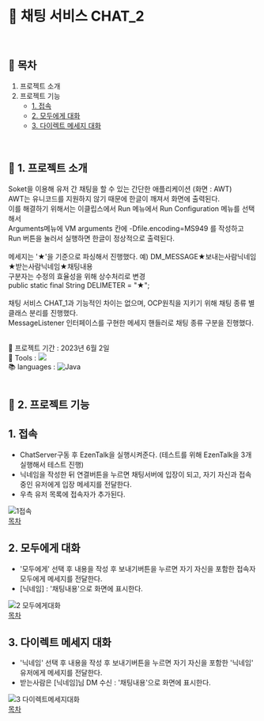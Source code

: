 # :incoming_envelope: 채팅 서비스 CHAT_2
<br />

## :page_facing_up: 목차
1. 프로젝트 소개
2. 프로젝트 기능
   * [1. 접속](#1-접속)
   * [2. 모두에게 대화](#2-모두에게-대화)
   * [3. 다이렉트 메세지 대화](#3-다이렉트-메세지-대화)
<br />

## :eyes: 1. 프로젝트 소개
Soket을 이용해 유저 간 채팅을 할 수 있는 간단한 애플리케이션 (화면 : AWT) <br />
AWT는 유니코드를 지원하지 않기 때문에 한글이 깨져서 화면에 출력된다. <br />
이를 해결하기 위해서는 이클립스에서 Run 메뉴에서 Run Configuration 메뉴를 선택해서 <br />
Arguments메뉴에 VM arguments 칸에 -Dfile.encoding=MS949 를 작성하고 Run 버튼을 눌러서 실행하면 한글이 정상적으로 출력된다.
<br /><br />
메세지는 '★'을 기준으로 파싱해서 진행했다.
예) DM_MESSAGE★보내는사람닉네임★받는사람닉네임★채팅내용 <br />
구분자는 수정의 효율성을 위해 상수처리로 변경 <br />
public static final String DELIMETER = "★";
<br /><br />
채팅 서비스 CHAT_1과 기능적인 차이는 없으며, OCP원칙을 지키기 위해 채팅 종류 별 클래스 분리를 진행했다.<br />
MessageListener 인터페이스를 구현한 메세지 핸들러로 채팅 종류 구분을 진행했다.
<br /><br />

:calendar: 프로젝트 기간 : 2023년 6월 2일 <br />
:hammer: Tools : <img src="https://img.shields.io/badge/Eclipse-FE7A16.svg?style=for-the-badge&logo=Eclipse&logoColor=white" /> <br />
:books: languages : ![Java](https://img.shields.io/badge/java-%23ED8B00.svg?style=for-the-badge&logo=openjdk&logoColor=white) <br />
<br />

## :pushpin: 2. 프로젝트 기능
## 1. 접속
* ChatServer구동 후 EzenTalk을 실행시켜준다. (테스트를 위해 EzenTalk을 3개 실행해서 테스트 진행)
* 닉네임을 작성한 뒤 연결버튼을 누르면 채팅서버에 입장이 되고, 자기 자신과 접속 중인 유저에게 입장 메세지를 전달한다.
* 우측 유저 목록에 접속자가 추가된다. <br />

![1접속](https://github.com/HeeYeong91/project_chat1/assets/139057065/84467ec6-1854-48b9-9565-c7b31d4d75fa) <br />
[목차](#page_facing_up-목차)

## 2. 모두에게 대화
* '모두에게' 선택 후 내용을 작성 후 보내기버튼을 누르면 자기 자신을 포함한 접속자 모두에게 메세지를 전달한다.
* [닉네임] : '채팅내용'으로 화면에 표시한다. <br />

![2 모두에게대화](https://github.com/HeeYeong91/project_chat1/assets/139057065/8c393335-6fcd-47c5-8122-ffbbaba51703) <br />
[목차](#page_facing_up-목차)

## 3. 다이렉트 메세지 대화
* '닉네임' 선택 후 내용을 작성 후 보내기버튼을 누르면 자기 자신을 포함한 '닉네임' 유저에게 메세지를 전달한다.
* 받는사람은 [닉네임]님 DM 수신 : '채팅내용'으로 화면에 표시한다. <br />

![3 다이렉트메세지대화](https://github.com/HeeYeong91/project_chat2/assets/139057065/66c25788-488a-4199-adf6-1977a13dc2bb) <br />
[목차](#page_facing_up-목차)
